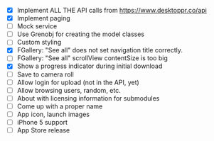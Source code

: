 - [X] Implement ALL THE API calls from https://www.desktoppr.co/api
- [X] Implement paging
- [ ] Mock service
- [ ] Use Grenobj for creating the model classes
- [ ] Custom styling 
- [X] FGallery: "See all" does not set navigation title correctly.
- [ ] FGallery: "See all" scrollView contentSize is too big
- [X] Show a progress indicator during initial download
- [ ] Save to camera roll
- [ ] Allow login for upload (not in the API, yet)
- [ ] Allow browsing users, random, etc.
- [ ] About with licensing information for submodules
- [ ] Come up with a proper name
- [ ] App icon, launch images
- [ ] iPhone 5 support
- [ ] App Store release
